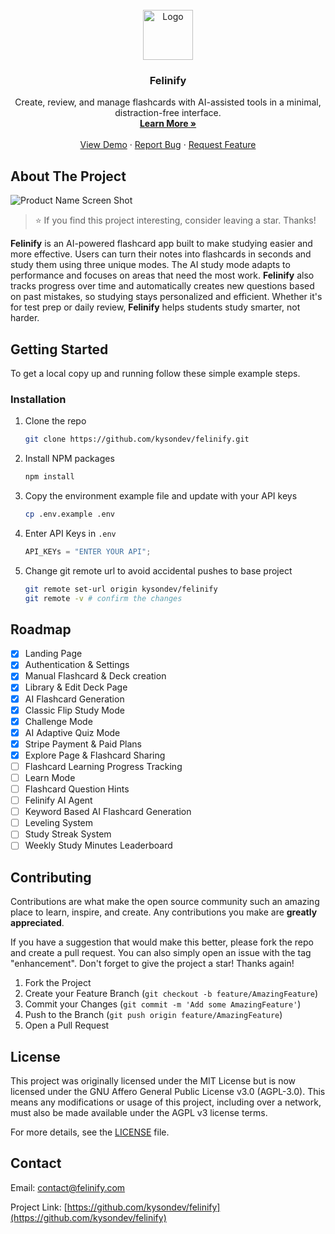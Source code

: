 <br />
<div align="center">
  <a href="https://github.com/kysondev/felinify">
    <img src="https://res.cloudinary.com/dyu7ogoqc/image/upload/v1754020433/image_3_b51fzd.png" alt="Logo" width="80" height="80">
  </a>

<h3 align="center">Felinify</h3>

  <p align="center">
    Create, review, and manage flashcards with AI-assisted tools in a minimal, distraction-free interface.
    <br />
    <a href="https://felinify.com/"><strong>Learn More »</strong></a>
    <br />
    <br />
    <a href="https://felinify.com/">View Demo</a>
    ·
    <a href="https://github.com/kysondev/felinify/issues/new?labels=bug&template=bug-report---.md">Report Bug</a>
    ·
    <a href="https://github.com/kysondev/felinify/issues/new?labels=enhancement&template=feature-request---.md">Request Feature</a>
  </p>
</div>

## About The Project

![Product Name Screen Shot](https://res.cloudinary.com/dyu7ogoqc/image/upload/v1756332486/New_Project_1_v4ukje.png)

> ⭐️ If you find this project interesting, consider leaving a star. Thanks!

**Felinify** is an AI-powered flashcard app built to make studying easier and more effective. Users can turn their notes into flashcards in seconds and study them using three unique modes. The AI study mode adapts to performance and focuses on areas that need the most work. **Felinify** also tracks progress over time and automatically creates new questions based on past mistakes, so studying stays personalized and efficient. Whether it's for test prep or daily review, **Felinify** helps students study smarter, not harder.

## Getting Started

To get a local copy up and running follow these simple example steps.

### Installation

1. Clone the repo
   ```sh
   git clone https://github.com/kysondev/felinify.git
   ```
2. Install NPM packages
   ```sh
   npm install
   ```
3. Copy the environment example file and update with your API keys
   ```sh
   cp .env.example .env
   ```
4. Enter API Keys in `.env`
   ```js
   API_KEYs = "ENTER YOUR API";
   ```
5. Change git remote url to avoid accidental pushes to base project
   ```sh
   git remote set-url origin kysondev/felinify
   git remote -v # confirm the changes
   ```

## Roadmap

- [x] Landing Page
- [x] Authentication & Settings
- [x] Manual Flashcard & Deck creation
- [x] Library & Edit Deck Page
- [x] AI Flashcard Generation
- [x] Classic Flip Study Mode
- [x] Challenge Mode
- [x] AI Adaptive Quiz Mode
- [x] Stripe Payment & Paid Plans
- [x] Explore Page & Flashcard Sharing
- [ ] Flashcard Learning Progress Tracking
- [ ] Learn Mode
- [ ] Flashcard Question Hints
- [ ] Felinify AI Agent
- [ ] Keyword Based AI Flashcard Generation
- [ ] Leveling System
- [ ] Study Streak System
- [ ] Weekly Study Minutes Leaderboard

## Contributing

Contributions are what make the open source community such an amazing place to learn, inspire, and create. Any contributions you make are **greatly appreciated**.

If you have a suggestion that would make this better, please fork the repo and create a pull request. You can also simply open an issue with the tag "enhancement".
Don't forget to give the project a star! Thanks again!

1. Fork the Project
2. Create your Feature Branch (`git checkout -b feature/AmazingFeature`)
3. Commit your Changes (`git commit -m 'Add some AmazingFeature'`)
4. Push to the Branch (`git push origin feature/AmazingFeature`)
5. Open a Pull Request

## License

This project was originally licensed under the MIT License but is now licensed under the GNU Affero General Public License v3.0 (AGPL-3.0).
This means any modifications or usage of this project, including over a network, must also be made available under the AGPL v3 license terms.

For more details, see the [LICENSE](./LICENSE) file.

## Contact

Email: contact@felinify.com

Project Link: [https://github.com/kysondev/felinify](https://github.com/kysondev/felinify)
